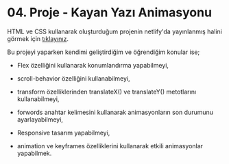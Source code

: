 # 04. Proje - Kayan Yazı Animasyonu

HTML ve CSS kullanarak oluşturduğum projenin netlify'da yayınlanmış halini görmek için [tıklayınız](https://kayan-yazi-animasyonu.netlify.app/).

Bu projeyi yaparken kendimi geliştirdiğim ve öğrendiğim konular ise;

* Flex özelliğini kullanarak konumlandırma yapabilmeyi,

* scroll-behavior özelliğini kullanabilmeyi,

* transform özelliklerinden translateX() ve translateY() metotlarını kullanabilmeyi,

* forwords anahtar kelimesini kullanarak animasyonların son durumunu ayarlayabilmeyi,

* Responsive tasarım yapabilmeyi,

* animation ve keyframes özelliklerini kullanarak etkili animasyonlar yapabilmek.